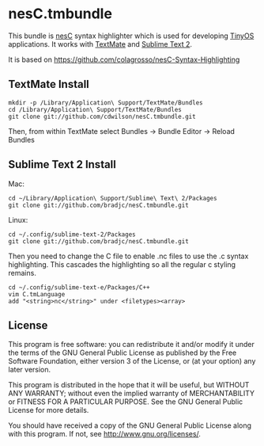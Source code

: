 nesC.tmbundle
=============

This bundle is [nesC](http://nescc.sourceforge.net/) syntax highlighter which is used for developing [TinyOS](http://www.tinyos.net/) applications.
It works with [TextMate](http://macromates.com/) and [Sublime Text 2](http://www.sublimetext.com/2).

It is based on <https://github.com/colagrosso/nesC-Syntax-Highlighting>

TextMate Install
-------

    mkdir -p /Library/Application\ Support/TextMate/Bundles
    cd /Library/Application\ Support/TextMate/Bundles
    git clone git://github.com/cdwilson/nesC.tmbundle.git

Then, from within TextMate select Bundles -> Bundle Editor -> Reload Bundles

Sublime Text 2 Install
-------

Mac:

    cd ~/Library/Application\ Support/Sublime\ Text\ 2/Packages
    git clone git://github.com/bradjc/nesC.tmbundle.git

Linux:

	cd ~/.config/sublime-text-2/Packages
	git clone git://github.com/bradjc/nesC.tmbundle.git

Then you need to change the C file to enable .nc files to use the .c syntax highlighting.
This cascades the highlighting so all the regular c styling remains.

	cd ~/.config/sublime-text-e/Packages/C++
	vim C.tmLanguage
	add "<string>nc</string>" under <filetypes><array>

License
-------

This program is free software: you can redistribute it and/or modify
it under the terms of the GNU General Public License as published by
the Free Software Foundation, either version 3 of the License, or
(at your option) any later version.

This program is distributed in the hope that it will be useful,
but WITHOUT ANY WARRANTY; without even the implied warranty of
MERCHANTABILITY or FITNESS FOR A PARTICULAR PURPOSE.  See the
GNU General Public License for more details.

You should have received a copy of the GNU General Public License
along with this program.  If not, see <http://www.gnu.org/licenses/>.
